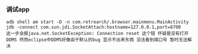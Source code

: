 ### 调试app

    adb shell am start -D -n com.retroarch/.browser.mainmenu.MainActivity
    jdb -connect com.sun.jdi.SocketAttach:hostname=127.0.0.1,port=8700
    这一步会报java.net.SocketException: Connection reset 这个错 怀疑是没有打开
    DDMS 然而eclipse中DDMS好像由于默认的bug 显示不出来东西 没法看到端口号 暂时无法解决

